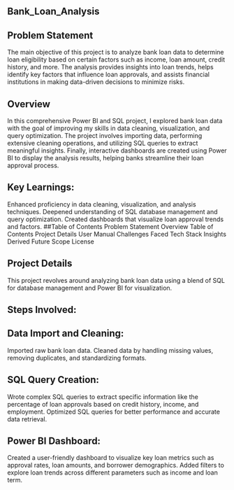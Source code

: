 ## Bank_Loan_Analysis
## Problem Statement
The main objective of this project is to analyze bank loan data to determine loan eligibility based on certain factors such as income, loan amount, credit history, and more. The analysis provides insights into loan trends, helps identify key factors that influence loan approvals, and assists financial institutions in making data-driven decisions to minimize risks.

## Overview
In this comprehensive Power BI and SQL project, I explored bank loan data with the goal of improving my skills in data cleaning, visualization, and query optimization. The project involves importing data, performing extensive cleaning operations, and utilizing SQL queries to extract meaningful insights. Finally, interactive dashboards are created using Power BI to display the analysis results, helping banks streamline their loan approval process.

## Key Learnings:

Enhanced proficiency in data cleaning, visualization, and analysis techniques.
Deepened understanding of SQL database management and query optimization.
Created dashboards that visualize loan approval trends and factors.
##Table of Contents
Problem Statement
Overview
Table of Contents
Project Details
User Manual
Challenges Faced
Tech Stack
Insights Derived
Future Scope
License
## Project Details
This project revolves around analyzing bank loan data using a blend of SQL for database management and Power BI for visualization.

## Steps Involved:
## Data Import and Cleaning:

Imported raw bank loan data.
Cleaned data by handling missing values, removing duplicates, and standardizing formats.
## SQL Query Creation:

Wrote complex SQL queries to extract specific information like the percentage of loan approvals based on credit history, income, and employment.
Optimized SQL queries for better performance and accurate data retrieval.
## Power BI Dashboard:

Created a user-friendly dashboard to visualize key loan metrics such as approval rates, loan amounts, and borrower demographics.
Added filters to explore loan trends across different parameters such as income and loan term.
